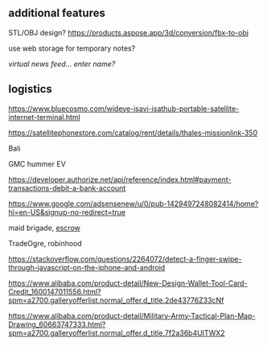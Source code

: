 
## additional features

STL/OBJ design? https://products.aspose.app/3d/conversion/fbx-to-obj

use web storage for temporary notes?

*virtual news feed... enter name?*

## logistics

https://www.bluecosmo.com/wideye-isavi-isathub-portable-satellite-internet-terminal.html

https://satellitephonestore.com/catalog/rent/details/thales-missionlink-350

Bali

GMC hummer EV

https://developer.authorize.net/api/reference/index.html#payment-transactions-debit-a-bank-account

https://www.google.com/adsensenew/u/0/pub-1429497248082414/home?hl=en-US&signup-no-redirect=true

maid brigade, [escrow](https://my.escrow.com/myescrow/MyTransactions.asp?hid=mt) 

TradeOgre, robinhood

https://stackoverflow.com/questions/2264072/detect-a-finger-swipe-through-javascript-on-the-iphone-and-android

https://www.alibaba.com/product-detail/New-Design-Wallet-Tool-Card-Credit_1600147011556.html?spm=a2700.galleryofferlist.normal_offer.d_title.2de43776Z33cNf

https://www.alibaba.com/product-detail/Military-Army-Tactical-Plan-Map-Drawing_60663747333.html?spm=a2700.galleryofferlist.normal_offer.d_title.7f2a36b4UITWX2